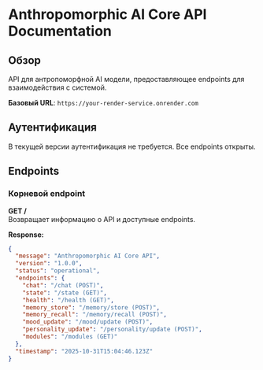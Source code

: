 # Anthropomorphic AI Core API Documentation

## Обзор

API для антропоморфной AI модели, предоставляющее endpoints для взаимодействия с системой.

**Базовый URL**: `https://your-render-service.onrender.com`

## Аутентификация

В текущей версии аутентификация не требуется. Все endpoints открыты.

## Endpoints

### Корневой endpoint

**GET /**  
Возвращает информацию о API и доступные endpoints.

**Response:**
```json
{
  "message": "Anthropomorphic AI Core API",
  "version": "1.0.0",
  "status": "operational",
  "endpoints": {
    "chat": "/chat (POST)",
    "state": "/state (GET)",
    "health": "/health (GET)",
    "memory_store": "/memory/store (POST)",
    "memory_recall": "/memory/recall (POST)",
    "mood_update": "/mood/update (POST)",
    "personality_update": "/personality/update (POST)",
    "modules": "/modules (GET)"
  },
  "timestamp": "2025-10-31T15:04:46.123Z"
}
